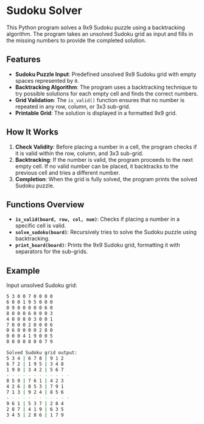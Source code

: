 # Sudoku Solver

This Python program solves a 9x9 Sudoku puzzle using a backtracking algorithm. The program takes an unsolved Sudoku grid as input and fills in the missing numbers to provide the completed solution.

## Features

- **Sudoku Puzzle Input**: Predefined unsolved 9x9 Sudoku grid with empty spaces represented by `0`.
- **Backtracking Algorithm**: The program uses a backtracking technique to try possible solutions for each empty cell and finds the correct numbers.
- **Grid Validation**: The `is_valid()` function ensures that no number is repeated in any row, column, or 3x3 sub-grid.
- **Printable Grid**: The solution is displayed in a formatted 9x9 grid.

## How It Works

1. **Check Validity**: Before placing a number in a cell, the program checks if it is valid within the row, column, and 3x3 sub-grid.
2. **Backtracking**: If the number is valid, the program proceeds to the next empty cell. If no valid number can be placed, it backtracks to the previous cell and tries a different number.
3. **Completion**: When the grid is fully solved, the program prints the solved Sudoku puzzle.

## Functions Overview

- **`is_valid(board, row, col, num)`**: Checks if placing a number in a specific cell is valid.
- **`solve_sudoku(board)`**: Recursively tries to solve the Sudoku puzzle using backtracking.
- **`print_board(board)`**: Prints the 9x9 Sudoku grid, formatting it with separators for the sub-grids.

## Example

Input unsolved Sudoku grid:

```bash
5 3 0 0 7 0 0 0 0
6 0 0 1 9 5 0 0 0
0 9 8 0 0 0 0 6 0
8 0 0 0 6 0 0 0 3
4 0 0 8 0 3 0 0 1
7 0 0 0 2 0 0 0 6
0 6 0 0 0 0 2 8 0
0 0 0 4 1 9 0 0 5
0 0 0 0 8 0 0 7 9

Solved Sudoku grid output:
5 3 4 | 6 7 8 | 9 1 2
6 7 2 | 1 9 5 | 3 4 8
1 9 8 | 3 4 2 | 5 6 7
- - - - - - - - - - - -
8 5 9 | 7 6 1 | 4 2 3
4 2 6 | 8 5 3 | 7 9 1
7 1 3 | 9 2 4 | 8 5 6
- - - - - - - - - - - -
9 6 1 | 5 3 7 | 2 8 4
2 8 7 | 4 1 9 | 6 3 5
3 4 5 | 2 8 6 | 1 7 9
